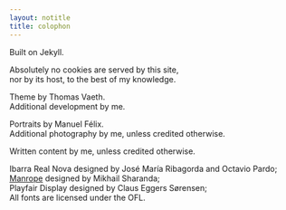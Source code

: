 ```yaml
---
layout: notitle
title: colophon
---
```

Built on Jekyll.

Absolutely no cookies are served by this site,  
nor by its host, to the best of my knowledge.

Theme by Thomas Vaeth.  
Additional development by me.

Portraits by Manuel Félix.  
Additional photography by me, unless credited otherwise.

Written content by me, unless credited otherwise.

Ibarra Real Nova designed by José María Ribagorda and Octavio Pardo;  
[Manrope](https://manropefont.com/) designed by Mikhail Sharanda;  
Playfair Display designed by Claus Eggers Sørensen;  
All fonts are licensed under the OFL.
